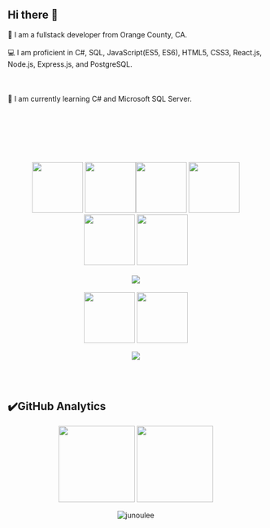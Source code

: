 ## Hi there 👋

🔭 I am a fullstack developer from Orange County, CA.</br></br>💻 I am proficient in C#, SQL, JavaScript(ES5, ES6), HTML5, CSS3, React.js, Node.js, Express.js, and PostgreSQL. </br></br></br></br>🌱 I am currently learning C# and Microsoft SQL Server.</br></br>
<br>
<br>
<br>
<br>
<br>
<p align="center">

  <img src="https://media3.giphy.com/media/ln7z2eWriiQAllfVcn/200w.webp" width="100">
  <img src="https://i.giphy.com/media/eNAsjO55tPbgaor7ma/200w.webp" width="100"><img src="https://camo.githubusercontent.com/8a0fd75d44546539fbf2a608ae3f608055e0122c8f03b27439c7ab4ceca23629/68747470733a2f2f6d69722d73332d63646e2d63662e626568616e63652e6e65742f70726f6a6563745f6d6f64756c65732f6d61785f313230302f36323263613035323037313736312e353930333465373461626233362e676966" width="100">
  <img src="https://camo.githubusercontent.com/667a1b5f72fd3bea2f990da4a75cd30b92899281133f8b3cd2d9d6dbfe3d39b2/68747470733a2f2f6d656469612e67697068792e636f6d2f6d656469612f51737347456d706b79454f684243623765312f67697068792e676966" width="100">
  <img src="https://i.giphy.com/media/KzJkzjggfGN5Py6nkT/200.webp" width="100">
  <img src="https://i.giphy.com/media/IdyAQJVN2kVPNUrojM/200.webp" width="100"><br><br>
  <img src="https://camo.githubusercontent.com/936a08778c7e4885053d148c07bbd2339dfbdd80/68747470733a2f2f6665726f73732e6e65742f782f6e6f6465322e676966" /><br><br>
    <img src="https://camo.githubusercontent.com/56dc1b1358c157326568eb4b6b1b10cb0c572805ef6aaeb699d776778f913717/68747470733a2f2f6d65646961312e67697068792e636f6d2f6d656469612f454b356e423677514b4b4e38366a374757782f67697068792e6769663f6369643d373930623736313133666436356139333836646166366232626438363438373838343632376664666466316135393761267269643d67697068792e6769662663743d73" width="100">
  <img src="https://camo.githubusercontent.com/1570d27badfb7d7f31ca02a1357d859a445a4b944a21b9c40a3f7be7f7f57d01/68747470733a2f2f6d656469612e67697068792e636f6d2f6d656469612f43454874464833724a3678646842554b49542f67697068792e676966" width="100">
</p>
<p align="center">
<a target="_blank" href="https://www.linkedin.com/in/junoulee/">
<img src="https://img.shields.io/badge/LinkedIn-0077B5?style=for-the-badge&logo=linkedin&logoColor=white"></a>
</p>
<br>
<br>


## ✔️GitHub Analytics

<p align="center" >
<a href="https://github.com/junoulee">
 <img height="150em" align:"center"  src="https://github-readme-stats-eight-theta.vercel.app/api?username=junoulee&show_icons=true&theme=algolia&include_all_commits=true&count_private=true"/></a>
  <a href="https://github.com/junoulee"><img height="150em" align:"center" src="https://github-readme-stats-eight-theta.vercel.app/api/top-langs/?username=junoulee&layout=compact&langs_count=8&theme=algolia"/>
</a>
</p>

<p align="center"> <img src="https://komarev.com/ghpvc/?username=junoulee&label=Profile%20views&color=0e75b6&style=flat" alt="junoulee" /></p>

